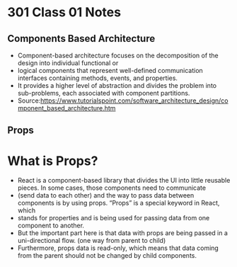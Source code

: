 # 301 Class 01 Notes

## Components Based Architecture 
* Component-based architecture focuses on the decomposition of the design into individual functional or 
* logical components that represent well-defined communication interfaces containing methods, events, and properties. 
* It provides a higher level of abstraction and divides the problem into sub-problems, each associated with component partitions.
* Source:https://www.tutorialspoint.com/software_architecture_design/component_based_architecture.htm

## Props 
# What is Props?
* React is a component-based library that divides the UI into little reusable pieces. In some cases, those components need to communicate 
* (send data to each other) and the way to pass data between components is by using props.  “Props” is a special keyword in React, which 
* stands for properties and is being used for passing data from one component to another.
* But the important part here is that data with props are being passed in a uni-directional flow. (one way from parent to child)
* Furthermore, props data is read-only, which means that data coming from the parent should not be changed by child components.
